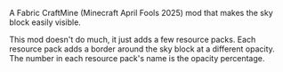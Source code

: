 A Fabric CraftMine (Minecraft April Fools 2025) mod that makes the sky block easily visible.

This mod doesn't do much, it just adds a few resource packs. Each resource pack adds a border around the sky block at a different opacity.
The number in each resource pack's name is the opacity percentage.
